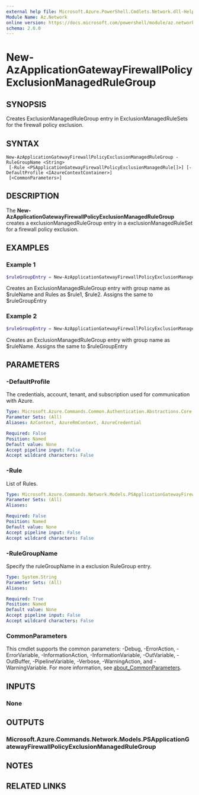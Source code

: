```yaml
---
external help file: Microsoft.Azure.PowerShell.Cmdlets.Network.dll-Help.xml
Module Name: Az.Network
online version: https://docs.microsoft.com/powershell/module/az.network/new-azapplicationgatewayfirewallpolicyexclusionmanagedrulegroup
schema: 2.0.0
---
```


# New-AzApplicationGatewayFirewallPolicyExclusionManagedRuleGroup

## SYNOPSIS
Creates ExclusionManagedRuleGroup entry in ExclusionManagedRuleSets for the firewall policy exclusion.

## SYNTAX

```
New-AzApplicationGatewayFirewallPolicyExclusionManagedRuleGroup -RuleGroupName <String>
 [-Rule <PSApplicationGatewayFirewallPolicyExclusionManagedRule[]>] [-DefaultProfile <IAzureContextContainer>]
 [<CommonParameters>]
```

## DESCRIPTION
The **New-AzApplicationGatewayFirewallPolicyExclusionManagedRuleGroup** creates a exclusionManagedRuleGroup entry in a exclusionManagedRuleSet for a firewall policy exclusion.

## EXAMPLES

### Example 1
```powershell
$ruleGroupEntry = New-AzApplicationGatewayFirewallPolicyExclusionManagedRuleGroup -RuleGroupName $ruleName -Rule $rule1,$rule2
```

Creates an ExclusionManagedRuleGroup entry with group name as $ruleName and Rules as $rule1, $rule2. Assigns the same to $ruleGroupEntry

### Example 2
```powershell
$ruleGroupEntry = New-AzApplicationGatewayFirewallPolicyExclusionManagedRuleGroup -RuleGroupName $ruleName
```

Creates an ExclusionManagedRuleGroup entry with group name as $ruleName. Assigns the same to $ruleGroupEntry

## PARAMETERS

### -DefaultProfile
The credentials, account, tenant, and subscription used for communication with Azure.

```yaml
Type: Microsoft.Azure.Commands.Common.Authentication.Abstractions.Core.IAzureContextContainer
Parameter Sets: (All)
Aliases: AzContext, AzureRmContext, AzureCredential

Required: False
Position: Named
Default value: None
Accept pipeline input: False
Accept wildcard characters: False
```

### -Rule
List of Rules.

```yaml
Type: Microsoft.Azure.Commands.Network.Models.PSApplicationGatewayFirewallPolicyExclusionManagedRule[]
Parameter Sets: (All)
Aliases:

Required: False
Position: Named
Default value: None
Accept pipeline input: False
Accept wildcard characters: False
```

### -RuleGroupName
Specify the ruleGroupName in a exclusion RuleGroup entry.

```yaml
Type: System.String
Parameter Sets: (All)
Aliases:

Required: True
Position: Named
Default value: None
Accept pipeline input: False
Accept wildcard characters: False
```

### CommonParameters
This cmdlet supports the common parameters: -Debug, -ErrorAction, -ErrorVariable, -InformationAction, -InformationVariable, -OutVariable, -OutBuffer, -PipelineVariable, -Verbose, -WarningAction, and -WarningVariable. For more information, see [about_CommonParameters](http://go.microsoft.com/fwlink/?LinkID=113216).

## INPUTS

### None

## OUTPUTS

### Microsoft.Azure.Commands.Network.Models.PSApplicationGatewayFirewallPolicyExclusionManagedRuleGroup

## NOTES

## RELATED LINKS
